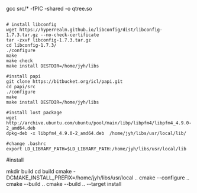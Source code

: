 gcc src/* -fPIC -shared -o qtree.so

```console

# install libconfig
wget https://hyperrealm.github.io/libconfig/dist/libconfig-1.7.3.tar.gz --no-check-certificate
tar -zxvf libconfig-1.7.3.tar.gz
cd libconfig-1.7.3/
./configure
make
make check
make install DESTDIR=/home/jyh/libs

#install papi
git clone https://bitbucket.org/icl/papi.git
cd papi/src
./configure
make
make install DESTDIR=/home/jyh/libs

#install lost package
wget http://archive.ubuntu.com/ubuntu/pool/main/libp/libpfm4/libpfm4_4.9.0-2_amd64.deb
dpkg-deb -x libpfm4_4.9.0-2_amd64.deb  /home/jyh/libs/usr/local/lib/

#change .bashrc
export LD_LIBRARY_PATH=$LD_LIBRARY_PATH:/home/jyh/libs/usr/local/lib
```
#install

mkdir build
cd build
cmake  -DCMAKE_INSTALL_PREFIX=/home/jyh/libs/usr/local ..
cmake --configure ..
cmake --build ..
cmake --build .. --target install 